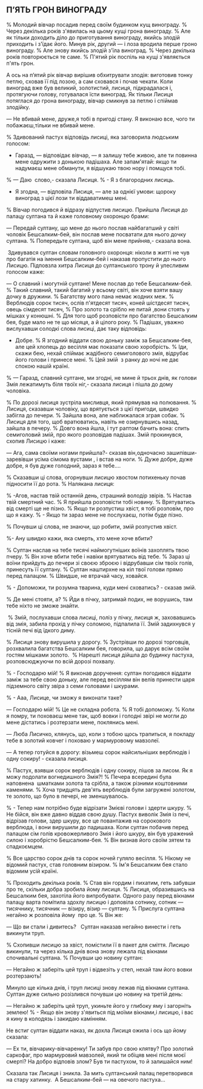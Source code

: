 ## П’ЯТЬ ГРОН ВИНОГРАДУ

% Молодий вівчар посадив перед своїм будинком кущ винограду.
% Через декілька років з'явилась на цьому кущі грона винограду.
% Але як тільки доходить діло до приготування винограду, якийсь злодій приходить і з'їдає його.
Минув рік, другий — і лоза вродила перше гроно винограду.
% Але знову якийсь злодій з'їла виноград.
% Через декілька років повторюється те саме.
% П'ятий рік поспіль на кущі з'являється п'ять грон.

А ось на п’ятий рік вівчар вирішив обхитрувати злодія: виготовив тонку петлю, сховав її під лозою, а сам сховався і почав чекати.
Коли виноград вже був великий, золотистий, лисиця, підкрадалася і, протягуючи голову, готувалася їсти виноград.
Як тільки Лисиця потяглася до грона винограду, вівчар смикнув за петлю і спіймав злодійку.

— Не вбивай мене, друже,я тобі в пригоді стану.
Я виконаю все, чого ти побажаєш,тільки не вбивай мене.

% Здивований пастух відповідь лисиці, яка заговорила людським голосом:

- Гаразд, — відповідає вівчар, — я залишу тебе живою, але ти повинна мене одружити з донькою падішаха.
Але запам'ятай: якщо ти надумаєш мене обманути, я відшукаю твою нору і помщуся тобі.

% — Даю  слово,- сказала Лисиця.
% - Я з благородних лисиць.
- Я згодна, — відповіла Лисиця, — але за однієї умови: щороку виноград з цієї лози ти віддаватимеш мені.

% Вівчар погодився й відразу відпустив лисицю.
Прийшла Лисиця до палацу султана та й каже головному охоронцю брами:

— Передай султану, що мене до нього послав найбагатший у світі чоловік Бешсалким-бей, він послав мене посватати для нього дочку султана.
% Попередьте султана, щоб він мене прийняв,- сказала вона.

 Здивувався султан словам головного охоронця: ніколи в житті не чув про багатія на імення Бешсалким-бей і наказав пропустити до нього Лисицю.
Підповзла хитра Лисиця до султанського трону й улесливим голосом каже:

— О славний і могутній султане!
Мене послав до тебе Бешсалким-бей.
% Такий славний, такий багатий у всьому світі, він хоче взяти вашу дочку в дружини.
% Багатству мого пана немає жодних меж.
% Верблюдів сорок тисяч, ослів п'ятдесят тисяч, коней шістдесят тисяч, овець сімдесят тисяч,
% Про золото та срібло не питай ,вони стоять у мішках у конюшні.
% Для того щоб розповісти про багатство Бешсалким бея, буде мало не те що місяця, а й цілого року.
% Падішах, уважно вислухавши солодкі слова лисиці, дає таку відповідь:

- Добре.
% Я згодний віддати свою доньку заміж за Бешсалким-бея, але цей хлопець до весілля має показати свою хоробрість.
% Іди, скажи бею, нехай спіймає жадібного семиголового змія, відрубає його голови і принесе мені.
% Цей змій  з ранку до ночі не дає спокою нашій країні.

% — Гаразд, славний султане, ми згодні, не мине й трьох днів, як голови Змія лежатимуть біля твоїх ніг,- сказала лисиця і пішла до дому чоловіка.

% По дорозі лисиця зустріла мисливця, який прямував на полювання.
% Лисиця, сказавши чоловіку, що врятується з цієї пригоди, швидко забігла до печери.
% Зайшла вона, але наближалася зграя собак.
% Лисиця для того, щоб вратюватись, навіть не озирнувшись назад, зайшла в печеру.
% Довго вона йшла, і тут раптом бачить вона: спить семиголовий змій, про якого розповідав падішах.
Змій прокинувся, схопив Лисицю і каже:

— Ага, сама своїми ногами прийшла?- сказав він,одночасно зашипівши-заревівши усіма сімома вустами , і встав на ноги.
% Дуже добре, дуже добре, я був дуже голодний, зараз я тебе....

% Сказавши ці слова, огорнувши лисицю хвостом потихеньку почав підносити її до рота.
% Налякана лисиця:

% -Агов, настав твій останній день, страшний володір звірів.
% Настав твій смертний час.
% Я прийшла розповісти тобі новину.
% Врятуватись від смерті ще не пізно.
% Якщо ти розпустиш хвіст, я тобі розповім, про що я кажу.
% - Якщо ти зараз мене не послухаєш, потім буде пізно.

% Почувши ці слова, не знаючи, що робити, змій розпустив хвіст.

%- Ану швидко кажи, яка смерть, хто мене хоче вбити?

% Султан наслав на тебе тисячі наймогутніших воїнів захоплять твою пчеру.
% Він хоче вбити тебе і навіки врятуватись від тебе.
% Зараз ці воїни прийдуть до печери зі своєю зброєю і відрубавши сім твоїх голів, принесуть її султану.
% Султан наштирхне на кіл твої голови прямо перед палацом.
% Швидше, не втрачай часу, ховайся.

% - Допоможи, ти розумна тварина, куди мені сховатись? - сказав змій.

% Де мені стояти, а?
% Йди в пічку, затримай подих, не ворушись, там тебе ніхто не зможе знайти.

 % Змій, послухавши слова лисиці, поліз у пічку, лисиця ж, заховавшись від змія, забила прохід у пічку соломою, підпалила її.
Змій задихнувся у тісній печі від їдкого диму.

% Лисиця знову вирушила у дорогу.
% Зустрівши по дорозі торговців, розхвалила багатства Бешсалким бея, говорила, що дарує всім своїм гостям мішками золото. 
% Нарешті лисиця дійшла до будинку пастуха, розповсюджуючи по всій дорозі похвалу.

% - Господарю мій!
% Я виконав доручення: султан погодився віддати заміж за тебе свою доньку, але перед весіллям він велів принести царя підземного світу звіра з семи головами і шкурами. 

% - Ааа, Лисице, чи зможу я виконати таке?

— Господарю мій!
% Це не складна робота.
% Я тобі допоможу.
% Коли я помру, ти поховаєш мене так, щоб вовки і голодні звірі не могли до мене дістатись і розтерзати мене, поклянись мені.

— Люба Лисичко, клянусь, що, коли з тобою щось трапиться, я покладу тебе в золотий ковчег і поховаю у мармуровому мавзолеї.

— А тепер готуйся в дорогу: візьмеш сорок найсильніших верблюдів і одну сокиру! - сказала лисиця.

% Пастух, взявши сорок верблюдів і одну сокиру, пішов за лисом.
Як я можу подолати вогнедишного Змія?!
% Печера всередині була наповнена  шматками золота та срібла, а також різними коштовними каменями.
% Хоча тридцять дев'ять верблюдів були загружені золотом, те золото, що було в печері, не зменшувалось.

% - Тепер нам потрібно буде відрізати Змієві голови і здерти шкуру.
% Не бійся, він вже давно віддав свою душу.
Пастух виволік Змія із печі, відрізав голови, здер шкуру, все це повантажив на сорокового верблюда, і вони вирушили до падишаха.
Коли султан побачив перед палацом сім голів кровожерливого Змія і його шкуру, він був уражений силою і хоробрістю Бешсалким-бея.
% Він визнав його своїм зятем та спадкоємцем.

% Все царство сорок днів та сорок ночей гуляло весілля.
% Нікому не відомий пастух, став головним візиром.
% Ім'я Бешсалким бея стало відомим усій країні.

% Проходить декілька років.
% Став він гордим і пихатим, геть забувши про те, скільки добра зробила йому лисиця.
% Лисиця, образившись на Бешсалким бея, захотіла його випробувати.
Одного разу перед вікнами палацу варта помітила здохлу лисицю і доповіла сотнику, сотник — тисячнику, тисячник — візиру, візир — султану.
% Прислуга султана негайно ж розповіла йому  про це.
% Він же:

— Що ви стали і дивитесь? 
 Султан наказав негайно винести і геть викинути труп.

% Схопивши лисицю за хвіст, помістили її в пакет для сміття.
Лисицю викинули, та через кілька днів вона знову лежала під вікнами спочивальні султана.
% Почувши цю новину султан:

— Негайно ж заберіть цей труп і відвезіть у степ, нехай там його вовки розтерзають!

Минуло ще кілька днів, і труп лисиці знову лежав під вікнами султана.
Султан дуже сильно розізлився почувши цю новину на третій день:

— Негайно ж заберіть цей труп, укиньте його у глибоку яму і загорніть землею!
% - Якщо він знову з'явиться під моїми вікнами,і лисицю, і вас я кину в колодязь і закидаю камінням.

Не встиг султан віддати наказ, як дохла Лисиця ожила і ось що йому сказала:

— Ех ти, вівчарику-вівчаренку!
Ти забув про свою клятву?
Про золотий саркофаг, про мармуровий мавзолей, який ти обіцяв мені після моєї смерті?
На добро відповів злом?
Був ти пастухом, то й залишайся ним!

Сказала так Лисиця і зникла.
За мить султанський палац перетворився на стару хатинку.
 А Бешсалким-бей — на овечого пастуха...
